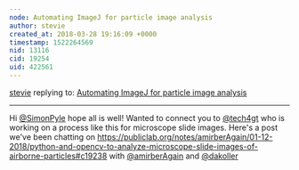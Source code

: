 ```yaml
---
node: Automating ImageJ for particle image analysis
author: stevie
created_at: 2018-03-28 19:16:09 +0000
timestamp: 1522264569
nid: 13116
cid: 19254
uid: 422561
---
```




[stevie](../profile/stevie) replying to: [Automating ImageJ for particle image analysis](../notes/SimonPyle/05-13-2016/automating-imagej-for-particle-image-analysis)

----
Hi [@SimonPyle](/profile/SimonPyle) hope all is well! Wanted to connect you to [@tech4gt](/profile/tech4gt) who is working on a process like this for microscope slide images. Here's a post we've been chatting on https://publiclab.org/notes/amirberAgain/01-12-2018/python-and-opencv-to-analyze-microscope-slide-images-of-airborne-particles#c19238 with [@amirberAgain](/profile/amirberAgain) and [@dakoller](/profile/dakoller)
